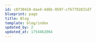 ```yaml
---
id: c0f30410-dae4-4d6b-9597-cf67792831d7
blueprint: page
title: Blog
template: blog/index
updated_by: 2
updated_at: 1754462064
---
```

